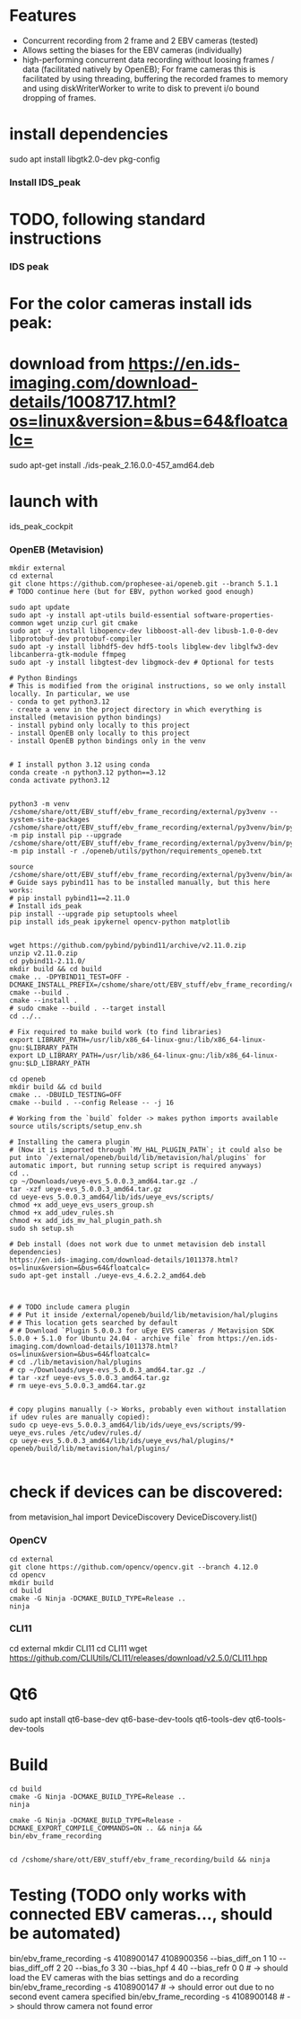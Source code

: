 
# Features
- Concurrent recording from 2 frame and 2 EBV cameras (tested)
- Allows setting the biases for the EBV cameras (individually)
- high-performing concurrent data recording without loosing frames / data (facilitated natively by OpenEB); For frame cameras this is facilitated by using threading, buffering the recorded frames to memory and using diskWriterWorker to write to disk to prevent i/o bound dropping of frames. 


# install dependencies

sudo apt install libgtk2.0-dev pkg-config


### Install IDS_peak
# TODO, following standard instructions
### IDS peak
# For the color cameras install ids peak:
# download from https://en.ids-imaging.com/download-details/1008717.html?os=linux&version=&bus=64&floatcalc=
sudo apt-get install ./ids-peak_2.16.0.0-457_amd64.deb

# launch with 
ids_peak_cockpit



### OpenEB (Metavision)
```
mkdir external
cd external
git clone https://github.com/prophesee-ai/openeb.git --branch 5.1.1
# TODO continue here (but for EBV, python worked good enough)

sudo apt update
sudo apt -y install apt-utils build-essential software-properties-common wget unzip curl git cmake
sudo apt -y install libopencv-dev libboost-all-dev libusb-1.0-0-dev libprotobuf-dev protobuf-compiler
sudo apt -y install libhdf5-dev hdf5-tools libglew-dev libglfw3-dev libcanberra-gtk-module ffmpeg 
sudo apt -y install libgtest-dev libgmock-dev # Optional for tests

# Python Bindings
# This is modified from the original instructions, so we only install locally. In particular, we use 
- conda to get python3.12
- create a venv in the project directory in which everything is installed (metavision python bindings)
- install pybind only locally to this project
- install OpenEB only locally to this project
- install OpenEB python bindings only in the venv


# I install python 3.12 using conda
conda create -n python3.12 python==3.12
conda activate python3.12


python3 -m venv /cshome/share/ott/EBV_stuff/ebv_frame_recording/external/py3venv --system-site-packages
/cshome/share/ott/EBV_stuff/ebv_frame_recording/external/py3venv/bin/python -m pip install pip --upgrade
/cshome/share/ott/EBV_stuff/ebv_frame_recording/external/py3venv/bin/python -m pip install -r ./openeb/utils/python/requirements_openeb.txt

source /cshome/share/ott/EBV_stuff/ebv_frame_recording/external/py3venv/bin/activate
# Guide says pybind11 has to be installed manually, but this here works:
# pip install pybind11==2.11.0
# Install ids_peak
pip install --upgrade pip setuptools wheel
pip install ids_peak ipykernel opencv-python matplotlib


wget https://github.com/pybind/pybind11/archive/v2.11.0.zip
unzip v2.11.0.zip
cd pybind11-2.11.0/
mkdir build && cd build
cmake .. -DPYBIND11_TEST=OFF -DCMAKE_INSTALL_PREFIX=/cshome/share/ott/EBV_stuff/ebv_frame_recording/external/py3venv
cmake --build .
cmake --install .
# sudo cmake --build . --target install
cd ../..

# Fix required to make build work (to find libraries)
export LIBRARY_PATH=/usr/lib/x86_64-linux-gnu:/lib/x86_64-linux-gnu:$LIBRARY_PATH
export LD_LIBRARY_PATH=/usr/lib/x86_64-linux-gnu:/lib/x86_64-linux-gnu:$LD_LIBRARY_PATH

cd openeb
mkdir build && cd build
cmake .. -DBUILD_TESTING=OFF
cmake --build . --config Release -- -j 16

# Working from the `build` folder -> makes python imports available
source utils/scripts/setup_env.sh

# Installing the camera plugin
# (Now it is imported through `MV_HAL_PLUGIN_PATH`; it could also be put into `/external/openeb/build/lib/metavision/hal/plugins` for automatic import, but running setup script is required anyways)
cd ..
cp ~/Downloads/ueye-evs_5.0.0.3_amd64.tar.gz ./
tar -xzf ueye-evs_5.0.0.3_amd64.tar.gz
cd ueye-evs_5.0.0.3_amd64/lib/ids/ueye_evs/scripts/
chmod +x add_ueye_evs_users_group.sh
chmod +x add_udev_rules.sh
chmod +x add_ids_mv_hal_plugin_path.sh
sudo sh setup.sh

# Deb install (does not work due to unmet metavision deb install dependencies)
https://en.ids-imaging.com/download-details/1011378.html?os=linux&version=&bus=64&floatcalc=
sudo apt-get install ./ueye-evs_4.6.2.2_amd64.deb



# # TODO include camera plugin
# # Put it inside /external/openeb/build/lib/metavision/hal/plugins
# # This location gets searched by default
# # Download `Plugin 5.0.0.3 for uEye EVS cameras / Metavision SDK 5.0.0 + 5.1.0 for Ubuntu 24.04 - archive file` from https://en.ids-imaging.com/download-details/1011378.html?os=linux&version=&bus=64&floatcalc=
# cd ./lib/metavision/hal/plugins
# cp ~/Downloads/ueye-evs_5.0.0.3_amd64.tar.gz ./
# tar -xzf ueye-evs_5.0.0.3_amd64.tar.gz
# rm ueye-evs_5.0.0.3_amd64.tar.gz


# copy plugins manually (-> Works, probably even without installation if udev rules are manually copied):
sudo cp ueye-evs_5.0.0.3_amd64/lib/ids/ueye_evs/scripts/99-ueye_evs.rules /etc/udev/rules.d/
cp ueye-evs_5.0.0.3_amd64/lib/ids/ueye_evs/hal/plugins/* openeb/build/lib/metavision/hal/plugins/


```

# check if devices can be discovered:
from metavision_hal import DeviceDiscovery
DeviceDiscovery.list()



### OpenCV

```
cd external
git clone https://github.com/opencv/opencv.git --branch 4.12.0
cd opencv
mkdir build
cd build
cmake -G Ninja -DCMAKE_BUILD_TYPE=Release ..
ninja
```


### CLI11
cd external
mkdir CLI11
cd CLI11
wget https://github.com/CLIUtils/CLI11/releases/download/v2.5.0/CLI11.hpp



# Qt6
sudo apt install qt6-base-dev qt6-base-dev-tools qt6-tools-dev qt6-tools-dev-tools

# Build
```
cd build
cmake -G Ninja -DCMAKE_BUILD_TYPE=Release ..
ninja

cmake -G Ninja -DCMAKE_BUILD_TYPE=Release -DCMAKE_EXPORT_COMPILE_COMMANDS=ON .. && ninja && bin/ebv_frame_recording


cd /cshome/share/ott/EBV_stuff/ebv_frame_recording/build && ninja

```




# Testing (TODO only works with connected EBV cameras..., should be automated)
bin/ebv_frame_recording -s 4108900147 4108900356 --bias_diff_on 1 10 --bias_diff_off 2 20 --bias_fo 3 30 --bias_hpf 4 40 --bias_refr 0 0 # -> should load the EV cameras with the bias settings and do a recording
bin/ebv_frame_recording -s 4108900147 # -> should error out due to no second event camera specified
bin/ebv_frame_recording -s 4108900148 # -> should throw camera not found error



